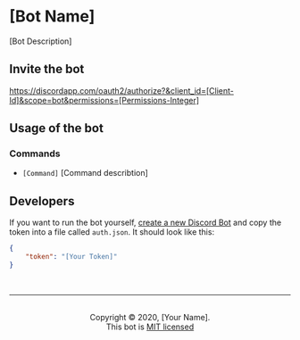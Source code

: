 # [Bot Name]
[Bot Description]

## Invite the bot

https://discordapp.com/oauth2/authorize?&client_id=[Client-Id]&scope=bot&permissions=[Permissions-Integer]

## Usage of the bot

### Commands

- ``[Command]`` [Command describtion]

## Developers

If you want to run the bot yourself, [create a new Discord Bot](https://discordapp.com/developers/docs/intro#bots-and-apps) and copy the token into a file called `auth.json`. It should look like this:

```json
{
    "token": "[Your Token]"
}
```

<br>

<hr>
<br>
<center>Copyright © 2020, [Your Name].</center>
<center>This bot is <a href="https://github.com/dorfingerjonas/discord-bot-template/blob/master/LICENSE">MIT licensed</a>
